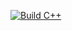 [![Build C++](https://github.com/EdrickLesigues/Continous-Integration/actions/workflows/main.yml/badge.svg)](https://github.com/EdrickLesigues/Continous-Integration/actions/workflows/main.yml)
